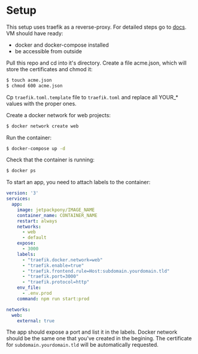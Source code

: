 # Setup

This setup uses traefik as a reverse-proxy. For detailed steps go to
[docs](https://docs.traefik.io/user-guide/docker-and-lets-encrypt/).
VM should have ready:
  * docker and docker-compose installed
  * be accessible from outside

Pull this repo and cd into it's directory. Create a file acme.json, which will
store the certificates and chmod it:

```bash
$ touch acme.json
$ chmod 600 acme.json
```

Cp `traefik.toml.template` file to `traefik.toml` and replace all YOUR_* values
with the proper ones.

Create a docker network for web projects:
```bash
$ docker network create web
```

Run the container:

```bash
$ docker-compose up -d
```

Check that the container is running:

```bash
$ docker ps
```

To start an app, you need to attach labels to the container:

```yml
version: '3'
services:
  app:
    image: jetpackpony/IMAGE_NAME
    container_name: CONTAINER_NAME
    restart: always
    networks:
      - web
      - default
    expose:
      - 3000
    labels:
      - "traefik.docker.network=web"
      - "traefik.enable=true"
      - "traefik.frontend.rule=Host:subdomain.yourdomain.tld"
      - "traefik.port=3000"
      - "traefik.protocol=http"
    env_file:
      - .env.prod
    command: npm run start:prod

networks:
  web:
    external: true
```

The app should expose a port and list it in the labels. Docker network should
be the same one that you've created in the begining.
The certificate for `subdomain.yourdomain.tld` will be automatically requested.